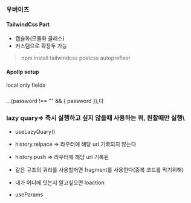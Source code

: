 ### 우버이츠
#### TailwindCss Part
- 캡슐화(모듈화 클래스)
- 커스텀으로 확장두 가능
> npm install tailwindcss postcss autoprefixer

#### Apollp setup


local only fields    

###
...(password !== "" && { password }),다

### lazy quary=> 즉시 실행하고 싶지 않을때 사용하는 쿼, 원할때만 실행\
- useLazyQuary()

- history.relpace => 라우터에 해당 url 기록되지 않는다
- history.push => 라우터에 해당  url 기록된
- 같은 구조의 쿼리를 사용할꺼면 fragment를 사용한다(중복 코드를 막기위해)
- 내가 어디에 잇는지 알고싶으면 loaction
- useParams
